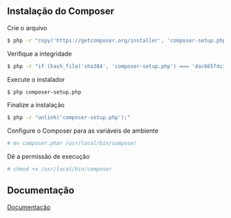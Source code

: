 ## Instalação do Composer

Crie o arquivo
```bash
$ php -r "copy('https://getcomposer.org/installer', 'composer-setup.php');"
```

Verifique a integridade
```bash
$ php -r "if (hash_file('sha384', 'composer-setup.php') === 'dac665fdc30fdd8ec78b38b9800061b4150413ff2e3b6f88543c636f7cd84f6db9189d43a81e5503cda447da73c7e5b6') { echo 'Installer verified'.PHP_EOL; } else { echo 'Installer corrupt'.PHP_EOL; unlink('composer-setup.php'); exit(1); }"
```

Execute o instalador
```bash
$ php composer-setup.php

```

Finalize a instalação
```bash
$ php -r "unlink('composer-setup.php');"
```

Configure o Composer para as variáveis de ambiente
```bash
# mv composer.phar /usr/local/bin/composer
```

Dê a permissão de execução
```bash
# chmod +x /usr/local/bin/composer
```
## Documentação

[Documentação](https://getcomposer.org/)